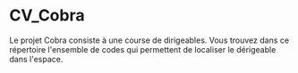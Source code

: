 # CV_Cobra
Le projet Cobra consiste à une course de dirigeables.
Vous trouvez dans ce répertoire l'ensemble de codes qui permettent de localiser le dérigeable dans l'espace.
 
